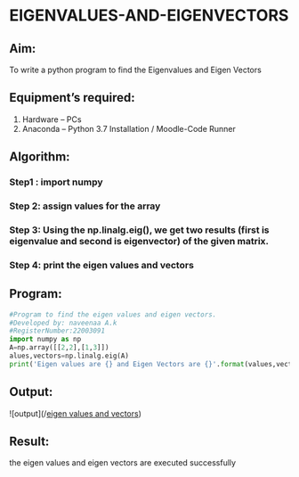 # EIGENVALUES-AND-EIGENVECTORS
## Aim:
To write a python program to find the Eigenvalues and Eigen Vectors
## Equipment’s required:
1. 	Hardware – PCs
2. 	Anaconda – Python 3.7 Installation / Moodle-Code Runner
## Algorithm:
### Step1 : import numpy
### Step 2: assign values for the array
### Step 3: Using the np.linalg.eig(),  we get two results (first is eigenvalue and second is eigenvector) of the given matrix.
### Step 4: print the eigen values and vectors

## Program:
```python
#Program to find the eigen values and eigen vectors.
#Developed by: naveenaa A.k
#RegisterNumber:22003091
import numpy as np
A=np.array([[2,2],[1,3]])
alues,vectors=np.linalg.eig(A)
print('Eigen values are {} and Eigen Vectors are {}'.format(values,vectors))
```

## Output:
![output](/[eigen values and vectors](https://user-images.githubusercontent.com/113497406/191299431-b97b8b11-465c-48bf-a653-2d054c5eb342.png))
## Result:
the eigen values and eigen vectors are executed successfully
